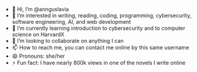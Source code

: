 - 👋 Hi, I’m @annguslavia
- 👀 I’m interested in writing, reading, coding, programming, cybersecurity, software engineering, AI, and web development
- 🌱 I’m currently learning introduction to cybersecurity and to computer science on HarvardX
- 💞️ I’m looking to collaborate on anything I can
- 📫 How to reach me, you can contact me online by this same username
- 😄 Pronouns: she/her
- ⚡ Fun fact: I have nearly 800k views in one of the novels I write online

<!---
annguslavia/annguslavia is a ✨ special ✨ repository because its `README.md` (this file) appears on your GitHub profile.
You can click the Preview link to take a look at your changes.
--->
